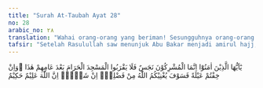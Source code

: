 ```yaml
---
title: "Surah At-Taubah Ayat 28"
no: 28
arabic_no: ٢٨
translation: "Wahai orang-orang yang beriman! Sesungguhnya orang-orang musyrik itu najis (kotor jiwa), karena itu janganlah mereka mendekati Masjidilharam setelah tahun ini. Dan jika kamu khawatir menjadi miskin (karena orang kafir tidak datang), maka Allah nanti akan memberikan kekayaan kepadamu dari karunia-Nya, jika Dia menghendaki. Sesungguhnya Allah Maha Mengetahui, Mahabijaksana."
tafsir: "Setelah Rasulullah saw menunjuk Abu Bakar menjadi amirul hajj, Rasulullah memberi tugas kepada Ali bin Abi thalib agar mendampingi Abu Bakar membacakan ayat-ayat permulaan surah at-Taubah di hadapan orang banyak. Timbullah kecemasan di kalangan kaum Muslimin karena khawatir akan menghadapi kesulitan makanan akibat orang-orang musyrik tidak dibolehkan masuk ke Mekah untuk melakukan ibadah haji. \n\nPada akhir ayat ini, Allah menjamin orang-orang mukmin dari kemelaratan. Mereka tidak perlu khawatir akan kekurangan makanan dan barang-barang dagangan akibat larangan Allah terhadap kaum musyrik tersebut yang biasanya datang ke tanah suci membawa barang dagangan. Jaminan Allah kepada orang mukmin untuk mendapat kehidupan yang baik tergantung kepada kegiatan usaha dan ikhtiar seseorang. Namun demikian, tidak terlepas dari kehendak Allah, kepada siapa Allah memberikan karunia-Nya. Oleh karena itu, orang mukmin hendaklah mempertebal keimanan dan tawakalnya kepada Allah di samping melakukan usaha dan ikhtiar. Allah mengetahui urusan yang akan datang, baik mengenai kemakmuran atau kemelaratan yang menimpa penduduk suatu negeri. Allah Mahabijaksana dalam segala hal terutama mengenai ketentuannya, baik berupa perintah maupun larangan.\n\nAllah telah memenuhi janji-Nya karena kenyataannya penduduk Mekah tidak mengalami kesulitan kehidupan. Setelah tersiar larangan tersebut, semakin banyak orang musyrik masuk Islam, bukan saja mereka yang berada di sekitar Jazirah Arab, malahan hampir sampai ke segenap penjuru. Mereka tentulah berkewajiban menunaikan ibadah haji di samping mereka bebas mengunjungi tanah suci. Hal ini merupakan salah satu jalan bagi penduduk Mekah untuk memperoleh kemakmuran hidup. Dengan adanya larangan Allah terhadap orang-orang musyrik memasuki Masjidilharam, terjadilah perselisihan pendapat antara ulama fiqih sebagai berikut:\n\n1. Orang musyrik dan Ahli Kitab tidak dibolehkan memasuki Masjidilharam, sedang mesjid lainnya dibolehkan terhadap Ahli Kitab. Demikian menurut mazhab Imam Syafii.\n\n2. Orang-orang musyrik termasuk Ahli Kitab tidak dibolehkan memasuki semua mesjid. Demikian menurut mazhab Maliki.\n\n3. Yang dilarang memasuki Masjidilharam adalah orang musyrik saja, (tidak termasuk Ahli Kitab). Demikian menurut mazhab Hanafi.\n\n4. Sebagian Ulama berpendapat bahwa orang musyrik dilarang memasuki tanah haram dan jika dia datang secara diam-diam (menyamar) kemudian ia mati dan dikuburkan maka setelah diketahui, wajiblah digali kuburnya dan dikuburkan di luar tanah haram."
---
```

يٰٓاَيُّهَا الَّذِيْنَ اٰمَنُوْٓا اِنَّمَا الْمُشْرِكُوْنَ نَجَسٌ فَلَا يَقْرَبُوا الْمَسْجِدَ الْحَرَامَ بَعْدَ عَامِهِمْ هٰذَا ۚوَاِنْ خِفْتُمْ عَيْلَةً فَسَوْفَ يُغْنِيْكُمُ اللّٰهُ مِنْ فَضْلِهٖٓ اِنْ شَاۤءَۗ اِنَّ اللّٰهَ عَلِيْمٌ حَكِيْمٌ 